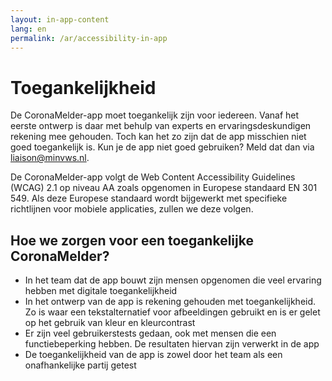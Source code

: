 ```yaml
---
layout: in-app-content
lang: en
permalink: /ar/accessibility-in-app
---
```


# Toegankelijkheid

<p class="md-block-lead md-text-color-RO-donkerblauw" markdown="1">
  De CoronaMelder-app moet toegankelijk zijn voor iedereen. Vanaf het eerste ontwerp is daar met behulp van experts en ervaringsdeskundigen rekening mee gehouden. Toch kan het zo zijn dat de app misschien niet goed toegankelijk is. Kun je de app niet goed gebruiken? Meld dat dan via <a href="mailto:liaison@minvws.nl">liaison@minvws.nl</a>.
</p>

De CoronaMelder-app volgt de Web Content Accessibility Guidelines (WCAG) 2.1 op niveau AA zoals opgenomen in Europese standaard EN 301 549. Als deze Europese standaard wordt bijgewerkt met specifieke richtlijnen voor mobiele applicaties, zullen we deze volgen.

## Hoe we zorgen voor een toegankelijke CoronaMelder?

- In het team dat de app bouwt zijn mensen opgenomen die veel ervaring hebben met digitale toegankelijkheid
- In het ontwerp van de app is rekening gehouden met toegankelijkheid. Zo is waar een tekstalternatief voor afbeeldingen gebruikt en is er gelet op het gebruik van kleur en kleurcontrast
- Er zijn veel gebruikerstests gedaan, ook met mensen die een functiebeperking hebben. De resultaten hiervan zijn verwerkt in de app
- De toegankelijkheid van de app is zowel door het team als een onafhankelijke partij getest